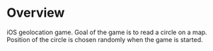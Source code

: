 # Overview

iOS geolocation game. Goal of the game is to read a circle on a map. Position of the circle is chosen randomly when the game is started.
